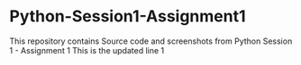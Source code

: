 # Python-Session1-Assignment1
This repository contains Source code and screenshots from Python Session 1 - Assignment 1 
This is the updated line 1 
